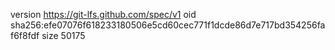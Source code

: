 version https://git-lfs.github.com/spec/v1
oid sha256:efe07076f618233180506e5cd60cec771f1dcde86d7e717bd354256faf6f8fdf
size 50175
